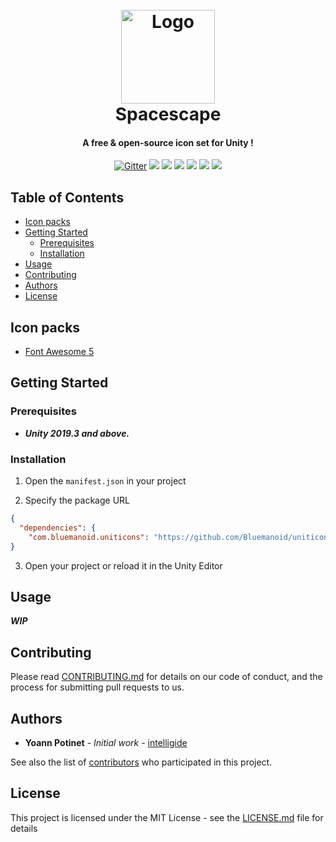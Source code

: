 <h1 align="center">
  <br>
  <a href="https://github.com/Bluemanoid/uniticons">
    <img src="assets/logo.svg" alt="Logo" width="150">
   </a>
  <br>
  Spacescape
  <br>
</h1>

<h4 align="center">A free & open-source icon set for Unity !</h4>

<p align="center">
  <a href="https://github.com/Bluemanoid/uniticons/releases"><img src="https://img.shields.io/github/v/release/Bluemanoid/uniticons?sort=semver" alt="Gitter"></a>
  <a href="https://github.com/Bluemanoid/uniticons/stargazers"><img src="https://img.shields.io/github/stars/Bluemanoid/uniticons.svg"></a>
  <a href="https://github.com/Bluemanoid/uniticons/issues"><img src="https://img.shields.io/github/issues/Bluemanoid/uniticons.svg"></a>
  <a href="https://github.com/Bluemanoid/uniticons/pulls"><img src="https://img.shields.io/github/issues-pr/Bluemanoid/uniticons"></a>
  <a href="https://github.com/Bluemanoid/uniticons/graphs/contributors"><img src="https://img.shields.io/github/contributors-anon/Bluemanoid/uniticons.svg"></a>
  <a href="https://github.com/Bluemanoid/uniticons/issues"><img src="https://img.shields.io/badge/contributions-welcome-orange.svg"></a>
  <a href="License.md"><img src="https://img.shields.io/badge/license-MIT-blue.svg"></a>
</p>

## Table of Contents

* [Icon packs](#icon-packs)
* [Getting Started](#getting-started)
    * [Prerequisites](#prerequisites)
    * [Installation](#installation)
* [Usage](#usage)
* [Contributing](#contributing)
* [Authors](#authors)
* [License](#license)

## Icon packs

- [Font Awesome 5](https://fontawesome.com/)

## Getting Started

### Prerequisites

 - ***Unity 2019.3 and above.***

### Installation


1. Open the `manifest.json` in your project

2. Specify the package URL

```json
{
  "dependencies": {
    "com.bluemanoid.uniticons": "https://github.com/Bluemanoid/uniticons.git"
}
```

3. Open your project or reload it in the Unity Editor

## Usage

***WIP***

## Contributing

Please read [CONTRIBUTING.md](CONTRIBUTING.md) for details on our code of conduct, and the process for submitting pull requests to us.

## Authors

* **Yoann Potinet** - *Initial work* - [intelligide](https://github.com/intelligide)

See also the list of [contributors](https://github.com/Bluemanoid/uniticons/graphs/contributors) who participated in this project.

## License

This project is licensed under the MIT License - see the [LICENSE.md](LICENSE.md) file for details
